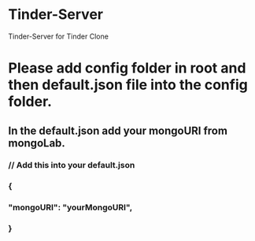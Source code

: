 # Tinder-Server

Tinder-Server for Tinder Clone

# Please add config folder in root and then default.json file into the config folder.

## In the default.json add your mongoURI from mongoLab.

### // Add this into your default.json

### {

### "mongoURI": "yourMongoURI",

### }
